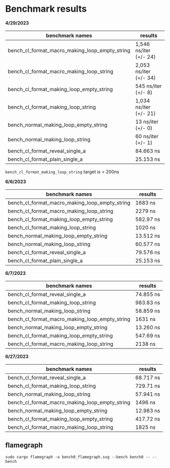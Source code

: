 # Benchmark results #

**4/29/2023**

| benchmark names                                | results                |
|------------------------------------------------|------------------------|
| bench_cl_format_macro_making_loop_empty_string | 1,546 ns/iter (+/- 24) |
| bench_cl_format_macro_making_loop_string       | 2,053 ns/iter (+/- 34) |
| bench_cl_format_making_loop_empty_string       | 545 ns/iter (+/- 8)    |
| bench_cl_format_making_loop_string             | 1,034 ns/iter (+/- 21) |
| bench_normal_making_loop_empty_string          | 13 ns/iter (+/- 0)     |
| bench_normal_making_loop_string                | 60 ns/iter (+/- 1)     |
| bench_cl_format_reveal_single_a                | 84.663 ns              |
| bench_cl_format_plain_single_a                 | 25.153 ns              |


`bench_cl_format_making_loop_string` target is < 200ns


**6/6/2023**

| benchmark names                                | results   |
|------------------------------------------------|-----------|
| bench_cl_format_macro_making_loop_empty_string | 1683 ns   |
| bench_cl_format_macro_making_loop_string       | 2279 ns   |
| bench_cl_format_making_loop_empty_string       | 582.97 ns |
| bench_cl_format_making_loop_string             | 1020 ns   |
| bench_normal_making_loop_empty_string          | 13.512 ns |
| bench_normal_making_loop_string                | 60.577 ns |
| bench_cl_format_reveal_single_a                | 79.576 ns |
| bench_cl_format_plain_single_a                 | 25.153 ns |

**6/7/2023**

| benchmark names                                | results   |
|------------------------------------------------|-----------|
| bench_cl_format_reveal_single_a                | 74.855 ns |
| bench_cl_format_making_loop_string             | 983.83 ns |
| bench_normal_making_loop_string                | 58.859 ns |
| bench_cl_format_macro_making_loop_empty_string | 1631 ns   |
| bench_normal_making_loop_empty_string          | 13.260 ns |
| bench_cl_format_making_loop_empty_string       | 547.69 ns |
| bench_cl_format_macro_making_loop_string       | 2138 ns   |


**6/27/2023**

| benchmark names                                | results   |
|------------------------------------------------|-----------|
| bench_cl_format_reveal_single_a                | 68.717 ns |
| bench_cl_format_making_loop_string             | 729.71 ns |
| bench_normal_making_loop_string                | 57.941 ns |
| bench_cl_format_macro_making_loop_empty_string | 1496 ns   |
| bench_normal_making_loop_empty_string          | 12.983 ns |
| bench_cl_format_making_loop_empty_string       | 417.72 ns |
| bench_cl_format_macro_making_loop_string       | 1825 ns   |


## flamegraph ##

`sudo cargo flamegraph -o bench0_flamegraph.svg --bench bench0 -- --bench`
